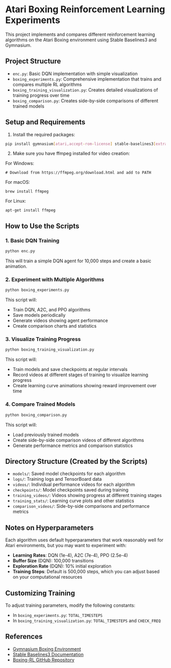 # Atari Boxing Reinforcement Learning Experiments

This project implements and compares different reinforcement learning algorithms on the Atari Boxing environment using Stable Baselines3 and Gymnasium.

## Project Structure

- `enc.py`: Basic DQN implementation with simple visualization
- `boxing_experiments.py`: Comprehensive implementation that trains and compares multiple RL algorithms
- `boxing_training_visualization.py`: Creates detailed visualizations of training progress over time
- `boxing_comparison.py`: Creates side-by-side comparisons of different trained models

## Setup and Requirements

1. Install the required packages:

```bash
pip install gymnasium[atari,accept-rom-license] stable-baselines3[extra] opencv-python matplotlib numpy
```

2. Make sure you have ffmpeg installed for video creation:

For Windows:
```
# Download from https://ffmpeg.org/download.html and add to PATH
```

For macOS:
```
brew install ffmpeg
```

For Linux:
```
apt-get install ffmpeg
```

## How to Use the Scripts

### 1. Basic DQN Training

```bash
python enc.py
```

This will train a simple DQN agent for 10,000 steps and create a basic animation.

### 2. Experiment with Multiple Algorithms

```bash
python boxing_experiments.py
```

This script will:
- Train DQN, A2C, and PPO algorithms
- Save models periodically
- Generate videos showing agent performance
- Create comparison charts and statistics

### 3. Visualize Training Progress

```bash
python boxing_training_visualization.py
```

This script will:
- Train models and save checkpoints at regular intervals
- Record videos at different stages of training to visualize learning progress
- Create learning curve animations showing reward improvement over time

### 4. Compare Trained Models

```bash
python boxing_comparison.py
```

This script will:
- Load previously trained models
- Create side-by-side comparison videos of different algorithms
- Generate performance metrics and comparison statistics

## Directory Structure (Created by the Scripts)

- `models/`: Saved model checkpoints for each algorithm
- `logs/`: Training logs and TensorBoard data
- `videos/`: Individual performance videos for each algorithm
- `checkpoints/`: Model checkpoints saved during training
- `training_videos/`: Videos showing progress at different training stages
- `training_stats/`: Learning curve plots and other statistics
- `comparison_videos/`: Side-by-side comparisons and performance metrics

## Notes on Hyperparameters

Each algorithm uses default hyperparameters that work reasonably well for Atari environments, but you may want to experiment with:

- **Learning Rates**: DQN (1e-4), A2C (7e-4), PPO (2.5e-4)
- **Buffer Size** (DQN): 100,000 transitions
- **Exploration Rate** (DQN): 10% initial exploration
- **Training Steps**: Default is 500,000 steps, which you can adjust based on your computational resources

## Customizing Training

To adjust training parameters, modify the following constants:
- In `boxing_experiments.py`: `TOTAL_TIMESTEPS`
- In `boxing_training_visualization.py`: `TOTAL_TIMESTEPS` and `CHECK_FREQ`

## References

- [Gymnasium Boxing Environment](https://www.gymlibrary.dev/environments/atari/boxing/)
- [Stable Baselines3 Documentation](https://stable-baselines3.readthedocs.io/)
- [Boxing-RL GitHub Repository](https://github.com/rohilG/Boxing-RL) 